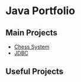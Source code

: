 # Java Portfolio
## Main Projects
- [Chess System](https://github.com/hakkinenT/java-chess-system)
- [JDBC](https://github.com/hakkinenT/java-demo-dao-jdbc)

## Useful Projects
